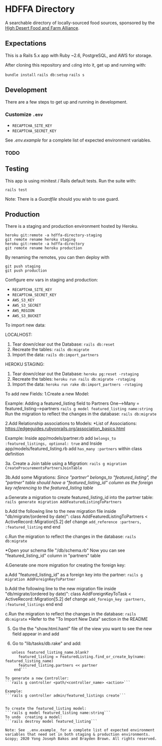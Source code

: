 # HDFFA Directory

A searchable directory of locally-sourced food sources, sponsored by the
[High Desert Food and Farm Alliance](https://www.hdffa.org).

## Expectations

This is a Rails 5.x app with Ruby \~2.6, PostgreSQL, and AWS for storage.

After cloning this repository and `cd`ing into it, get up and running with:

`bundle install`
`rails db:setup`
`rails s`

## Development

There are a few steps to get up and running in development.

### Customize `.env`

* `RECAPTCHA_SITE_KEY`
* `RECAPTCHA_SECRET_KEY`

See _.env.example_ for a complete list of expected environment variables.

### TODO

## Testing

This app is using minitest / Rails default tests. Run the suite with:

`rails test`

Note: There is a _Guardfile_ should you wish to use guard.

## Production

There is a staging and production environment hosted by Heroku.

```
heroku git:remote -a hdffa-directory-staging
git remote rename heroku staging
heroku git:remote -a hdffa-directory
git remote rename heroku production
```

By renaming the remotes, you can then deploy with

```
git push staging
git push production
```

Configure env vars in staging and production:

* `RECAPTCHA_SITE_KEY`
* `RECAPTCHA_SECRET_KEY`
* `AWS_S3_KEY`
* `AWS_S3_SECRET`
* `AWS_REGION`
* `AWS_S3_BUCKET`


To import new data:

LOCALHOST:
1. Tear down/clear out the Database:
```rails db:reset```
2. Recreate the tables:
```rails db:migrate```
3. Import the data:
```rails db:import_partners```

HEROKU STAGING:
1. Tear down/clear out the Database:
```heroku pg:reset -rstaging```
2. Recreate the tables:
```heroku run rails db:migrate -rstaging```
3. Import the data:
```heroku run rake db:import_partners -rstaging```

To add new Fields: 
1.Create a new Model: 

Example: Adding a featured_listing field to Partners
One-->Many = featured_listing-->partners
```rails g model featured_listing name:string```
Run the migration to reflect the changes in the database:
```rails db:migrate```

2.Add Relationship associations to Models:
*List of Associations: https://edgeguides.rubyonrails.org/association_basics.html

Example: Inside app/models/partner.rb add ```belongs_to :featured_listings, optional: true``` and 
Inside app/models/featured_listing.rb add ```has_many :partners``` within class definition

3a. Create a Join table using a Migration: 
```rails g migration CreateProcurementsPartnersJoinTable```

3b.Add some Migrations:
*Since "partner" belongs_to "featured_listing", the "partner" table should have a "featured_listing_id" column as the foreign key
referencing to the featured_listing table*

a.Generate a migration to create featured_listing_id into the partner table:
```rails generate migration AddFeaturedListingToPartners```

b.Add the following line to the new migration file inside "db/migrate/(ordered by date)":
class AddFeaturedListingToPartners < ActiveRecord::Migration[5.2]
def change
    ```add_reference :partners, :featured_listing```
end
end

c.Run the migration to reflect the changes in the database:
```rails db:migrate```

*Open your schema file "/db/schema.rb" Now you can see "featured_listing_id" column in "partners" table

4.Generate one more migration for creating the foreign key:

a.Add "featured_listing_id" as a foreign key into the partner:
```rails g migration AddForeignKeyToPartner```

b.Add the following line to the new migration file inside "db/migrate/(ordered by date)":
class AddForeignKeyToTask < ActiveRecord::Migration[5.2]
  def change
    ```add_foreign_key :partners, :featured_listings```
  end
end

c.Run the migration to reflect the changes in the database:
```rails db:migrate```
*Refer to the "To Import New Data" section in the README

5. Go the the "show.html.haml" file of the view you want to see the new field appear in and add

6. Go to "lib/tasks/db.rake" and add:
```featured_listing_name = val['Featured Listing']
   unless featured_listing_name.blank?
      featured_listing = FeaturedListing.find_or_create_by(name: featured_listing_name)
      featured_listing.partners << partner
    end```

To generate a new Controller:
```rails g controller <path/<controller_name> <action>```

Example: 
```rails g controller admin/featured_listings create```


To create the featured_listing model:
```rails g model featured_listing name:string```
To undo  creating a model:
```rails destroy model featured_listing```

Note: See _.env.example_ for a complete list of expected environment
variables that need set in both staging & production environments.
&copy; 2020 Yong Joseph Bakos and Brayden Brown. All rights reserved.
